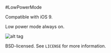 #LowPowerMode


Compatible with iOS 9.


Low power mode always on.

![alt tag](https://raw.github.com/ca13ra1/LowPowerMode/master/SS.PNG)


BSD-licensed. See `LICENSE` for more information.